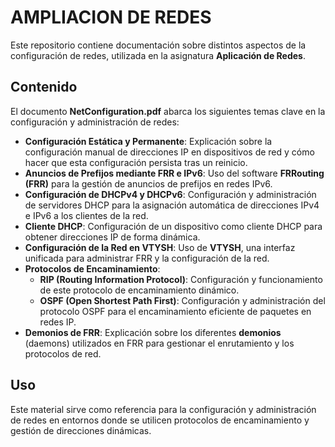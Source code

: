 # AMPLIACION DE REDES  

Este repositorio contiene documentación sobre distintos aspectos de la configuración de redes, utilizada en la asignatura **Aplicación de Redes**.  

## Contenido  

El documento **NetConfiguration.pdf** abarca los siguientes temas clave en la configuración y administración de redes:  

- **Configuración Estática y Permanente**: Explicación sobre la configuración manual de direcciones IP en dispositivos de red y cómo hacer que esta configuración persista tras un reinicio.  
- **Anuncios de Prefijos mediante FRR e IPv6**: Uso del software **FRRouting (FRR)** para la gestión de anuncios de prefijos en redes IPv6.  
- **Configuración de DHCPv4 y DHCPv6**: Configuración y administración de servidores DHCP para la asignación automática de direcciones IPv4 e IPv6 a los clientes de la red.  
- **Cliente DHCP**: Configuración de un dispositivo como cliente DHCP para obtener direcciones IP de forma dinámica.  
- **Configuración de la Red en VTYSH**: Uso de **VTYSH**, una interfaz unificada para administrar FRR y la configuración de la red.  
- **Protocolos de Encaminamiento**:  
  - **RIP (Routing Information Protocol)**: Configuración y funcionamiento de este protocolo de encaminamiento dinámico.  
  - **OSPF (Open Shortest Path First)**: Configuración y administración del protocolo OSPF para el encaminamiento eficiente de paquetes en redes IP.  
- **Demonios de FRR**: Explicación sobre los diferentes **demonios** (daemons) utilizados en FRR para gestionar el enrutamiento y los protocolos de red.  

## Uso  

Este material sirve como referencia para la configuración y administración de redes en entornos donde se utilicen protocolos de encaminamiento y gestión de direcciones dinámicas.  
